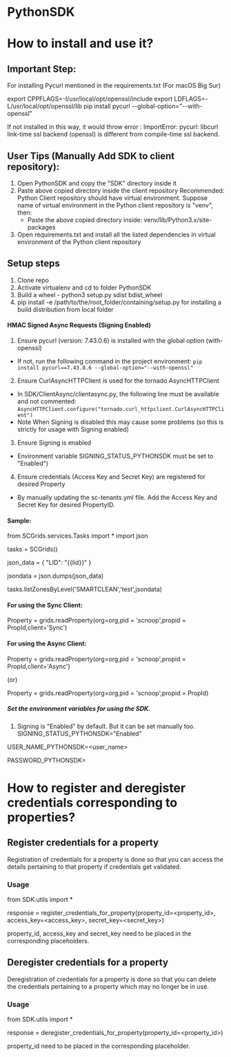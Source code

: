 # PythonSDK

# How to install and use it?

## Important Step:

For installing Pycurl mentioned in the requirements.txt
(For macOS Big Sur)

export CPPFLAGS=-I/usr/local/opt/openssl/include
export LDFLAGS=-L/usr/local/opt/openssl/lib
pip install pycurl --global-option="--with-openssl"

If not installed in this way, it would throw error : ImportError: pycurl: libcurl link-time ssl backend (openssl) is different from compile-time ssl backend.


## User Tips (Manually Add SDK to client repository):

1. Open PythonSDK and copy the "SDK" directory inside it
2. Paste above copied directory inside the client repository
   Recommended: Python Client repository should have virtual environment.
   Suppose name of virtual environment in the Python client repository is "venv", then: 
    - Paste the above copied directory inside: venv/lib/Python3.x/site-packages
3. Open requirements.txt and install all the listed dependencies in virtual environment of the Python client repository


## Setup steps

1. Clone repo
2. Activate virtualenv and cd to folder PythonSDK
3. Build a wheel - python3 setup.py sdist bdist_wheel
4. pip install -e /path/to/the/root_folder/containing/setup.py  for installing a build distribution from local folder

#### HMAC Signed Async Requests (Signing Enabled)
1. Ensure pycurl (version: 7.43.0.6) is installed with the global option (with-openssl)
- If not, run the following command in the project environment:
`pip install pycurl==7.43.0.6 --global-option="--with-openssl"`
2. Ensure CurlAsyncHTTPClient is used for the tornado AsyncHTTPClient 
- In SDK/ClientAsync/clientasync.py, the following line must be available and not commented:
`AsyncHTTPClient.configure("tornado.curl_httpclient.CurlAsyncHTTPClient")`
- Note When Signing is disabled this may cause some problems (so this is strictly for usage with Signing enabled)
3. Ensure Signing is enabled
- Environment variable SIGNING_STATUS_PYTHONSDK must be set to "Enabled")
4. Ensure credentials (Access Key and Secret Key) are registered for desired Property
- By manually updating the sc-tenants.yml file. Add the Access Key and Secret Key for desired PropertyID.

#### Sample:

from SCGrids.services.Tasks import * 
import json

tasks = SCGrids()

json_data = {
    "LID": "{{lid}}"
}

jsondata = json.dumps(json_data)
 
tasks.listZonesByLevel('SMARTCLEAN','test',jsondata)

#### For using the Sync Client:

Property = grids.readProperty(org=org,pid = 'scnoop',propid = PropId,client='Sync')

#### For using the Async Client:

Property = grids.readProperty(org=org,pid = 'scnoop',propid = PropId,client='Async')

(or)

Property = grids.readProperty(org=org,pid = 'scnoop',propid = PropId)

##### Set the environment variables for using the SDK.

1. Signing is "Enabled" by default. But it can be set manually too.
SIGNING_STATUS_PYTHONSDK="Enabled"

USER_NAME_PYTHONSDK=<user_name>

PASSWORD_PYTHONSDK=<password>

# How to register and deregister credentials corresponding to properties?

## Register credentials for a property

Registration of credentials for a property is done so that you can access the details pertaining to that property if credentials get validated.

### Usage

from SDK.utils import *

response = register_credentials_for_property(property_id=<property_id>, access_key=<access_key>, secret_key=<secret_key>)

property_id, access_key and secret_key need to be placed in the corresponding placeholders.

## Deregister credentials for a property

Deregistration of credentials for a property is done so that you can delete the credentials pertaining to a property which may no longer be in use.

### Usage

from SDK.utils import *

response = deregister_credentials_for_property(property_id=<property_id>)

property_id need to be placed in the corresponding placeholder.




